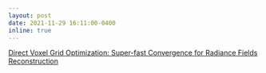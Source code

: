 ```yaml
---
layout: post
date: 2021-11-29 16:11:00-0400
inline: true
---
```


[Direct Voxel Grid Optimization: Super-fast Convergence for Radiance Fields Reconstruction](https://arxiv.org/abs/2111.11215)
